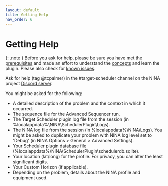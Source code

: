 ```yaml
---
layout: default
title: Getting Help
nav_order: 6
---
```


# Getting Help

{: .note }
Before you ask for help, please be sure you have met the [prerequisites](getting-started.html#prerequisites) and made an effort to understand the [concepts](concepts/index.html) and learn the plugin.  Please also check for [known issues](release.html#known-issues).

Ask for help (tag @tcpalmer) in the #target-scheduler channel on the NINA project [Discord server](https://discord.com/invite/rWRbVbw).

You might be asked for the following:
* A detailed description of the problem and the context in which it occurred.
* The sequence file for the Advanced Sequencer run.
* The Target Scheduler plugin log file from the session (in %localappdata%\NINA\SchedulerPlugin\Logs\).
* The NINA log file from the session (in %localappdata%\NINA\Logs\).  You might be asked to duplicate your problem with NINA log level set to 'Debug' (in NINA Options > General > Advanced Settings).
* Your Scheduler plugin database file (%localappdata%\NINA\SchedulerPlugin\schedulerdb.sqlite).
* Your location (lat/long) for the profile.  For privacy, you can alter the least significant digits.
* Your Custom Horizon (if applicable).
* Depending on the problem, details about the NINA profile and equipment used.
